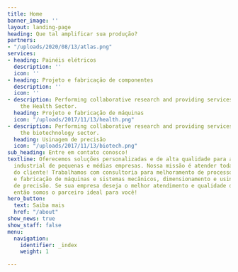 ```yaml
---
title: Home
banner_image: ''
layout: landing-page
heading: Que tal amplificar sua produção?
partners:
- "/uploads/2020/08/13/atlas.png"
services:
- heading: Painéis elétricos
  description: ''
  icon: ''
- heading: Projeto e fabricação de componentes
  description: ''
  icon: ''
- description: Performing collaborative research and providing services to support
    the Health Sector.
  heading: Projeto e fabricação de máquinas
  icon: "/uploads/2017/11/13/health.png"
- description: Performing collaborative research and providing services to support
    the biotechnology sector.
  heading: Usinagem de precisão
  icon: "/uploads/2017/11/13/biotech.png"
sub_heading: Entre em contato conosco!
textline: Oferecemos soluções personalizadas e de alta qualidade para a realidade
  industrial de pequenas e médias empresas. Nossa missão é atender todas as expectativas
  do cliente! Trabalhamos com consultoria para melhoramento de processos, adequação
  e fabricação de máquinas e sistemas mecânicos, dimensionamento e usinagem de componentes
  de precisão. Se sua empresa deseja o melhor atendimento e qualidade de produto,
  então somos o parceiro ideal para você!
hero_button:
  text: Saiba mais
  href: "/about"
show_news: true
show_staff: false
menu:
  navigation:
    identifier: _index
    weight: 1

---
```


